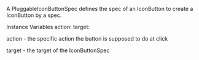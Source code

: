 A PluggableIconButtonSpec defines the spec of an IconButton to create a IconButton by a spec.

Instance Variables
	action:		<Object>
	target:		<Object>

action
	- the specific action the button is supposed to do at click

target
	- the target of the IconButtonSpec
